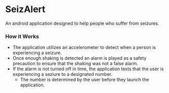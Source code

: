 # SeizAlert

An android application designed to help people who suffer from seizures.

### How it Works
* The application utilizes an accelerometer to detect when a person is experiencing a seizure. 
* Once enough shaking is detected an alarm is played as a safety precaution to ensure that the shaking was not a false alarm.
* If the alarm is not turned off in time, the application texts that the user is experiencing a seziure to a designated number.
  * The number is determined by the user before they launch the application.

